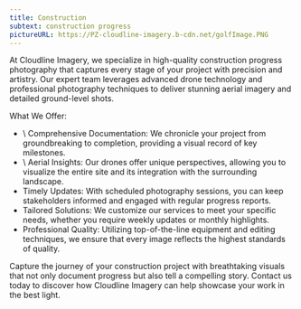```yaml
---
title: Construction
subtext: construction progress
pictureURL: https://PZ-cloudline-imagery.b-cdn.net/golfImage.PNG
---
```

At Cloudline Imagery, we specialize in high-quality construction progress photography that captures every stage of your project with precision and artistry. Our expert team leverages advanced drone technology and professional photography techniques to deliver stunning aerial imagery and detailed ground-level shots.

What We Offer:

* \    Comprehensive Documentation: We chronicle your project from groundbreaking to completion, providing a visual record of key milestones.
* \    Aerial Insights: Our drones offer unique perspectives, allowing you to visualize the entire site and its integration with the surrounding landscape.
*    Timely Updates: With scheduled photography sessions, you can keep stakeholders informed and engaged with regular progress reports.
*    Tailored Solutions: We customize our services to meet your specific needs, whether you require weekly updates or monthly highlights.
*    Professional Quality: Utilizing top-of-the-line equipment and editing techniques, we ensure that every image reflects the highest standards of quality.

Capture the journey of your construction project with breathtaking visuals that not only document progress but also tell a compelling story. Contact us today to discover how Cloudline Imagery can help showcase your work in the best light.
